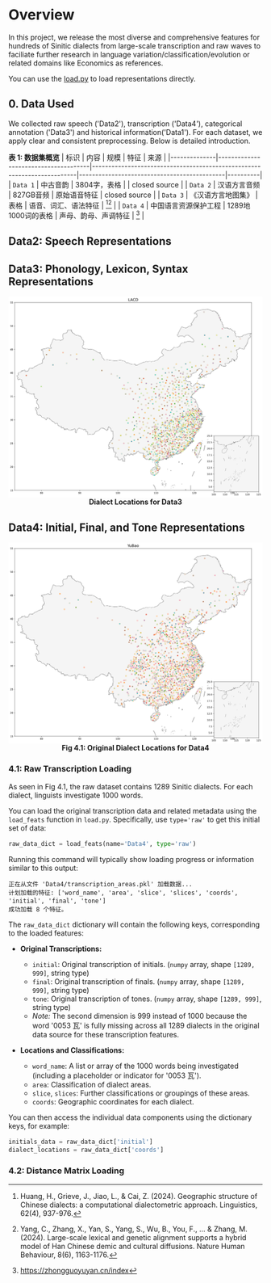 # Overview

In this project, we release the most diverse and comprehensive features for hundreds of Sinitic dialects from large-scale transcription and raw waves to faciliate further research in language variation/classification/evolution or related domains like Economics as references.

You can use the [load.py](load.py) to load representations directly.

## 0. Data Used

We collected raw speech ('Data2'), transcription ('Data4'), categorical annotation ('Data3') and historical information('Data1'). For each dataset, we apply clear and consistent preprocessing. Below is detailed introduction.

**表 1: 数据集概览**
| 标识  | 内容  | 规模  |  特征  | 来源 |
|--------------|--------------------------------------|-------------------------------------------------------------------------|---------------------------------------------|----------|
| `Data 1` | 中古音韵 | 3804字，表格  |          | closed source |
| `Data 2` | 汉语方言音频 | 827GB音频  |  原始语音特征  | closed source |
| `Data 3` | 《汉语方言地图集》 | 表格  |  语音、词汇、语法特征  | [^huang2024][^yang2024] |
| `Data 4` | 中国语言资源保护工程  |  1289地1000词的表格  |  声母、韵母、声调特征  | [^1] |

[^1]: <https://zhongguoyuyan.cn/index>
[^huang2024]: Huang, H., Grieve, J., Jiao, L., & Cai, Z. (2024). Geographic structure of Chinese dialects: a computational dialectometric approach. Linguistics, 62(4), 937-976.
[^yang2024]: Yang, C., Zhang, X., Yan, S., Yang, S., Wu, B., You, F., ... & Zhang, M. (2024). Large-scale lexical and genetic alignment supports a hybrid model of Han Chinese demic and cultural diffusions. Nature Human Behaviour, 8(6), 1163-1176.
[^zhang2019]: Zhang, M., Yan, S., Pan, W., & Jin, L. (2019). Phylogenetic evidence for Sino-Tibetan origin in northern China in the Late Neolithic. Nature, 569(7754), 112-115.


## Data2: Speech Representations 

## Data3: Phonology, Lexicon, Syntax Representations

<div align="center">
<img align="center" src="imgs/LACD.png" width="1000px" />
<b><br>Dialect Locations for Data3</b>
</div>




## Data4: Initial, Final, and Tone Representations

<div align="center">
<img align="center" src="imgs/YuBao.png" width="1000px" />
<b><br>Fig 4.1: Original Dialect Locations for Data4</b>
</div>


### 4.1: Raw Transcription Loading

As seen in Fig 4.1, the raw dataset contains 1289 Sinitic dialects. For each dialect, linguists investigate 1000 words.

You can load the original transcription data and related metadata using the `load_feats` function in `load.py`. Specifically, use `type='raw'` to get this initial set of data:

```python
raw_data_dict = load_feats(name='Data4', type='raw')
```

Running this command will typically show loading progress or information similar to this output:

```text
正在从文件 'Data4/transcription_areas.pkl' 加载数据...
计划加载的特征: ['word_name', 'area', 'slice', 'slices', 'coords', 'initial', 'final', 'tone']
成功加载 8 个特征。
```

The `raw_data_dict` dictionary will contain the following keys, corresponding to the loaded features:

* **Original Transcriptions:**
    * `initial`: Original transcription of initials. (`numpy` array, shape `[1289, 999]`, string type)
    * `final`: Original transcription of finals. (`numpy` array, shape `[1289, 999]`, string type)
    * `tone`: Original transcription of tones. (`numpy` array, shape `[1289, 999]`, string type)
    * *Note:* The second dimension is 999 instead of 1000 because the word '0053 瓦' is fully missing across all 1289 dialects in the original data source for these transcription features.

* **Locations and Classifications:**
    * `word_name`: A list or array of the 1000 words being investigated (including a placeholder or indicator for '0053 瓦').
    * `area`: Classification of dialect areas.
    * `slice`, `slices`: Further classifications or groupings of these areas.
    * `coords`: Geographic coordinates for each dialect.

You can then access the individual data components using the dictionary keys, for example:

```python
initials_data = raw_data_dict['initial']
dialect_locations = raw_data_dict['coords']
```

### 4.2: Distance Matrix Loading